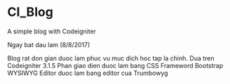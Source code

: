 # CI_Blog
A simple blog with Codeigniter

Ngay bat dau lam (8/8/2017)

Blog rat don gian duoc lam phuc vu muc dich hoc tap la chinh.
Dua tren Codeigniter 3.1.5
Phan giao dien duoc lam bang CSS Frameword Bootstrap
WYSIWYG Editor duoc lam bang editor cua Trumbowyg
